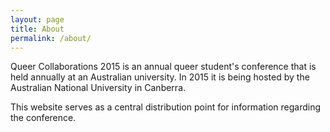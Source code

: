```yaml
---
layout: page
title: About
permalink: /about/
---
```



Queer Collaborations 2015 is an annual queer student's conference that is held annually at an Australian university.  In 2015 it is being hosted by the Australian National University in Canberra.

This website serves as a central distribution point for information regarding the conference.